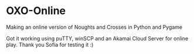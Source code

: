 # OXO-Online
Making an online version of Noughts and Crosses in Python and Pygame

Got it working using puTTY, winSCP and an Akamai Cloud Server for online play. Thank you Sofia for testing it :)
